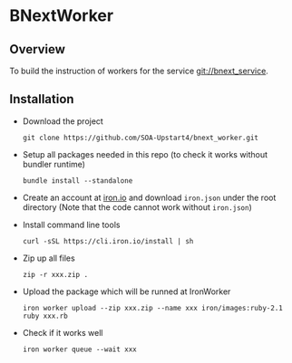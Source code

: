 # BNextWorker

## Overview

To build the instruction of workers for the service [git://bnext_service](https://github.com/SOA-Upstart4/bnext_service).

## Installation

- Download the project

	`git clone https://github.com/SOA-Upstart4/bnext_worker.git`
	
- Setup all packages needed in this repo (to check it works without bundler runtime)

	`bundle install --standalone`
	
- Create an account at [iron.io](https://hud.iron.io/) and download `iron.json` under the root directory (Note that the code cannot work without `iron.json`)

- Install command line tools

	`curl -sSL https://cli.iron.io/install | sh`
	
- Zip up all files

	`zip -r xxx.zip .`
	
- Upload the package which will be runned at IronWorker

	`iron worker upload --zip xxx.zip --name xxx iron/images:ruby-2.1 ruby xxx.rb`
	
- Check if it works well

	`iron worker queue --wait xxx`
	
